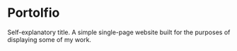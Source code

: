 # Portolfio

Self-explanatory title. A simple single-page website built for the purposes of displaying some of my work.
